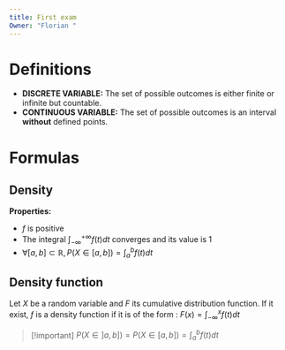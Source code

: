 ```yaml
---
title: First exam
Owner: "Florian "
---
```

# Definitions
- **DISCRETE VARIABLE:** The set of possible outcomes is either finite or infinite but countable.
- **CONTINUOUS VARIABLE:** The set of possible outcomes is an interval **without** defined points.
# Formulas
## Density
**Properties:**
- $f$ is positive
- The integral $\int_{-\infty}^{+\infty}f(t)dt$ converges and its value is 1
- $\forall [a,b]\subset \mathbb{R}, P(X\in[a,b])=\int_a^b f(t)dt$
## Density function
Let $X$ be a random variable and $F$ its cumulative distribution function.
If it exist, $f$ is a density function if it is of the form :
$F(x)=\int_{-\infty}^x f(t)dt$

> [!important] $P(X\in]a,b])=P(X\in[a,b])=\int_a^bf(t)dt$